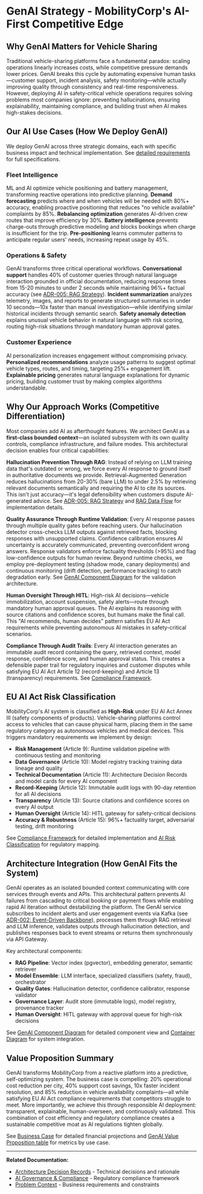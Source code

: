 # GenAI Strategy - MobilityCorp's AI-First Competitive Edge

## Why GenAI Matters for Vehicle Sharing

Traditional vehicle-sharing platforms face a fundamental paradox: scaling operations linearly increases costs, while competitive pressure demands lower prices. GenAI breaks this cycle by automating expensive human tasks—customer support, incident analysis, safety monitoring—while actually improving quality through consistency and real-time responsiveness. However, deploying AI in safety-critical vehicle operations requires solving problems most companies ignore: preventing hallucinations, ensuring explainability, maintaining compliance, and building trust when AI makes high-stakes decisions.

## Our AI Use Cases (How We Deploy GenAI)

We deploy GenAI across three strategic domains, each with specific business impact and technical implementation. See [detailed requirements](../Problem-Context/requirements.md#genai-powered-requirements) for full specifications.

### Fleet Intelligence

ML and AI optimize vehicle positioning and battery management, transforming reactive operations into predictive planning. **Demand forecasting** predicts where and when vehicles will be needed with 80%+ accuracy, enabling proactive positioning that reduces "no vehicle available" complaints by 85%. **Rebalancing optimization** generates AI-driven crew routes that improve efficiency by 30%. **Battery intelligence** prevents charge-outs through predictive modeling and blocks bookings when charge is insufficient for the trip. **Pre-positioning** learns commuter patterns to anticipate regular users' needs, increasing repeat usage by 45%.

### Operations & Safety

GenAI transforms three critical operational workflows. **Conversational support** handles 40% of customer queries through natural language interaction grounded in official documentation, reducing response times from 15-20 minutes to under 2 seconds while maintaining 96%+ factual accuracy (see [ADR-005: RAG Strategy](../Architecture-Decision-Records/005-rag-strategy.md)). **Incident summarization** analyzes telemetry, images, and reports to generate structured summaries in under 10 seconds—10x faster than manual investigation—while identifying similar historical incidents through semantic search. **Safety anomaly detection** explains unusual vehicle behavior in natural language with risk scoring, routing high-risk situations through mandatory human approval gates.

### Customer Experience

AI personalization increases engagement without compromising privacy. **Personalized recommendations** analyze usage patterns to suggest optimal vehicle types, routes, and timing, targeting 25%+ engagement lift. **Explainable pricing** generates natural language explanations for dynamic pricing, building customer trust by making complex algorithms understandable.

## Why Our Approach Works (Competitive Differentiation)

Most companies add AI as afterthought features. We architect GenAI as a **first-class bounded context**—an isolated subsystem with its own quality controls, compliance infrastructure, and failure modes. This architectural decision enables four critical capabilities:

**Hallucination Prevention Through RAG**: Instead of relying on LLM training data that's outdated or wrong, we force every AI response to ground itself in authoritative documents we provide. Retrieval-Augmented Generation reduces hallucinations from 20-30% (bare LLM) to under 2.5% by retrieving relevant documents semantically and requiring the AI to cite its sources. This isn't just accuracy—it's legal defensibility when customers dispute AI-generated advice. See [ADR-005: RAG Strategy](../Architecture-Decision-Records/005-rag-strategy) and [RAG Data Flow](../resources/diagrams/data-flow/rag-data-flow.md) for implementation details.

**Quality Assurance Through Runtime Validation**: Every AI response passes through multiple quality gates before reaching users. Our hallucination detector cross-checks LLM outputs against retrieved facts, blocking responses with unsupported claims. Confidence calibration ensures AI uncertainty is accurately communicated, preventing overconfident wrong answers. Response validators enforce factuality thresholds (>95%) and flag low-confidence outputs for human review. Beyond runtime checks, we employ pre-deployment testing (shadow mode, canary deployments) and continuous monitoring (drift detection, performance tracking) to catch degradation early. See [GenAI Component Diagram](../resources/diagrams/genai-subsystem/genai-component-diagram.md) for the validation architecture.

**Human Oversight Through HITL**: High-risk AI decisions—vehicle immobilization, account suspension, safety alerts—route through mandatory human approval queues. The AI explains its reasoning with source citations and confidence scores, but humans make the final call. This "AI recommends, human decides" pattern satisfies EU AI Act requirements while preventing autonomous AI mistakes in safety-critical scenarios.

**Compliance Through Audit Trails**: Every AI interaction generates an immutable audit record containing the query, retrieved context, model response, confidence score, and human approval status. This creates a defensible paper trail for regulatory inquiries and customer disputes while satisfying EU AI Act Article 12 (record-keeping) and Article 13 (transparency) requirements. See [Compliance Framework](../AI-Governance-Compliance/compliance-framework.md).

## EU AI Act Risk Classification

MobilityCorp's AI system is classified as **High-Risk** under EU AI Act Annex III (safety components of products). Vehicle-sharing platforms control access to vehicles that can cause physical harm, placing them in the same regulatory category as autonomous vehicles and medical devices. This triggers mandatory requirements we implement by design:

- **Risk Management** (Article 9): Runtime validation pipeline with continuous testing and monitoring
- **Data Governance** (Article 10): Model registry tracking training data lineage and quality
- **Technical Documentation** (Article 11): Architecture Decision Records and model cards for every AI component
- **Record-Keeping** (Article 12): Immutable audit logs with 90-day retention for all AI decisions
- **Transparency** (Article 13): Source citations and confidence scores on every AI output
- **Human Oversight** (Article 14): HITL gateway for safety-critical decisions
- **Accuracy & Robustness** (Article 15): 96%+ factuality target, adversarial testing, drift monitoring

See [Compliance Framework](../AI-Governance-Compliance/compliance-framework.md) for detailed implementation and [AI Risk Classification](../AI-Governance-Compliance/compliance-framework.md#eu-ai-act-risk-classification) for regulatory mapping.

## Architecture Integration (How GenAI Fits the System)

GenAI operates as an isolated bounded context communicating with core services through events and APIs. This architectural pattern prevents AI failures from cascading to critical booking or payment flows while enabling rapid AI iteration without destabilizing the platform. The GenAI service subscribes to incident alerts and user engagement events via Kafka (see [ADR-002: Event-Driven Backbone](../Architecture-Decision-Records/003-event-driven-backbone)), processes them through RAG retrieval and LLM inference, validates outputs through hallucination detection, and publishes responses back to event streams or returns them synchronously via API Gateway.

Key architectural components:

- **RAG Pipeline**: Vector index (pgvector), embedding generator, semantic retriever
- **Model Ensemble**: LLM interface, specialized classifiers (safety, fraud), orchestrator
- **Quality Gates**: Hallucination detector, confidence calibrator, response validator
- **Governance Layer**: Audit store (immutable logs), model registry, provenance tracker
- **Human Oversight**: HITL gateway with approval queue for high-risk decisions

See [GenAI Component Diagram](../resources/diagrams/genai-subsystem/genai-component-diagram.md) for detailed component view and [Container Diagram](../resources/diagrams/container/container-diagram.md) for system integration.

## Value Proposition Summary

GenAI transforms MobilityCorp from a reactive platform into a predictive, self-optimizing system. The business case is compelling: 20% operational cost reduction per city, 40% support cost savings, 10x faster incident resolution, and 85% reduction in vehicle availability complaints—all while satisfying EU AI Act compliance requirements that competitors struggle to meet. More importantly, we achieve this through responsible AI deployment: transparent, explainable, human-overseen, and continuously validated. This combination of cost efficiency and regulatory compliance creates a sustainable competitive moat as AI regulations tighten globally.

See [Business Case](../Problem-Context/business-case.md) for detailed financial projections and [GenAI Value Proposition table](../README.md#genai-value-proposition) for metrics by use case.

---

**Related Documentation:**

- [Architecture Decision Records](../Architecture-Decision-Records/) - Technical decisions and rationale
- [AI Governance & Compliance](../AI-Governance-Compliance/) - Regulatory compliance framework
- [Problem Context](../Problem-Context/) - Business requirements and constraints
